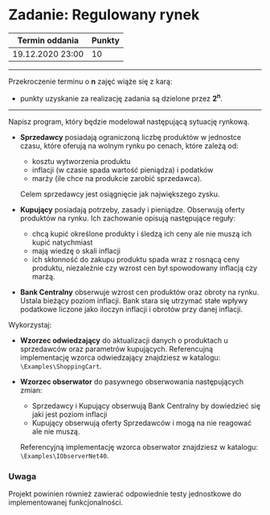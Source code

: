 # Zadanie: Regulowany rynek

| Termin oddania | Punkty     |
|----------------|:-----------|
| 19.12.2020  23:00   |    10      |

--- 
Przekroczenie terminu o **n** zajęć wiąże się z karą:
- punkty uzyskanie za realizację zadania są dzielone przez **2<sup>n</sup>**.

--- 

Napisz program, który będzie modelował następującą sytuację rynkową.

- **Sprzedawcy** posiadają ograniczoną liczbę produktów w jednostce czasu, które oferują na wolnym rynku po cenach, które zależą od:
    - kosztu wytworzenia produktu
    - inflacji (w czasie spada wartość pieniądza) i podatków
    - marży (ile chce na produkcie zarobić sprzedawca).

    Celem sprzedawcy jest osiągnięcie jak największego zysku.

- **Kupujący** posiadają potrzeby, zasady i pieniądze. 
    Obserwują oferty produktów na rynku. Ich zachowanie opisują następujące reguły:
    - chcą kupić określone produkty i śledzą ich ceny ale nie muszą ich kupić natychmiast
    - mają wiedzę o skali inflacji
    - ich skłonność do zakupu produktu spada wraz z rosnącą ceny produktu, niezależnie czy wzrost cen był spowodowany inflacją czy marżą.
    
- **Bank Centralny** obserwuje wzrost cen produktów oraz obroty na rynku.
    Ustala bieżący poziom inflacji. Bank stara się utrzymać stałe wpływy podatkowe liczone jako 
    iloczyn inflacji i obrotów przy danej inflacji.
    
    
Wykorzystaj:
- **Wzorzec odwiedzający** do aktualizacji danych o produktach u sprzedawców oraz parametrów kupujących.
    Referencujną implementację wzorca odwiedzający znajdziesz w katalogu: `\Examples\ShoppingCart`.
- **Wzorzec obserwator** do pasywnego obserwowania następujących zmian:
    - Sprzedawcy i Kupujący obserwują Bank Centralny by dowiedzieć się jaki jest poziom inflacji
    - Kupujący obserwują oferty Sprzedawców i mogą na nie reagować ale nie muszą.
   
    Referencyjną implementację wzorca obserwator znajdziesz w katalogu: `\Examples\IObserverNet40`.

### Uwaga
Projekt powinien również zawierać odpowiednie testy jednostkowe do implementowanej funkcjonalności.
